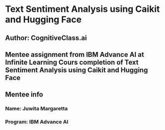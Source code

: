 # Text Sentiment Analysis using Caikit and Hugging Face
## Author: CognitiveClass.ai

Mentee assignment from IBM Advance AI at Infinite Learning
Cours completion of Text Sentiment Analysis using Caikit and Hugging Face
---

## Mentee info
### Name: Juwita Margaretta
### Program: IBM Advance AI
